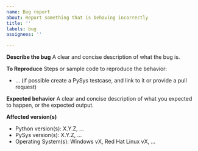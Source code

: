 ```yaml
---
name: Bug report
about: Report something that is behaving incorrectly
title: ''
labels: bug
assignees: ''

---
```


**Describe the bug**
A clear and concise description of what the bug is.

**To Reproduce**
Steps or sample code to reproduce the behavior:
- ...
(if possible create a PySys testcase, and link to it or provide a pull request)

**Expected behavior**
A clear and concise description of what you expected to happen, or the expected output.

**Affected version(s)**
- Python version(s): X.Y.Z, ...
- PySys version(s): X.Y.Z, ...
- Operating System(s): Windows vX, Red Hat Linux vX, ...
